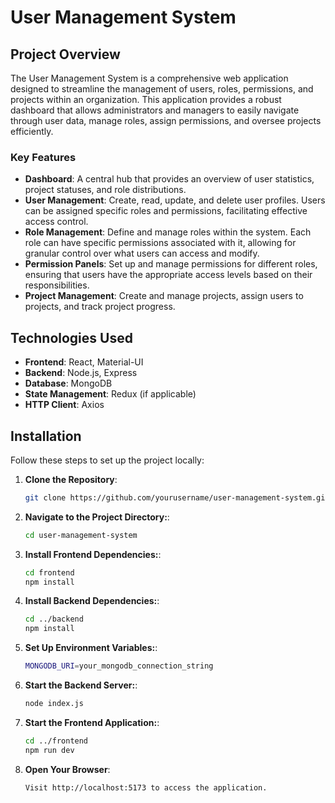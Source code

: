 # User Management System

## Project Overview

The User Management System is a comprehensive web application designed to streamline the management of users, roles, permissions, and projects within an organization. This application provides a robust dashboard that allows administrators and managers to easily navigate through user data, manage roles, assign permissions, and oversee projects efficiently.

### Key Features

- **Dashboard**: A central hub that provides an overview of user statistics, project statuses, and role distributions.
- **User  Management**: Create, read, update, and delete user profiles. Users can be assigned specific roles and permissions, facilitating effective access control.
- **Role Management**: Define and manage roles within the system. Each role can have specific permissions associated with it, allowing for granular control over what users can access and modify.
- **Permission Panels**: Set up and manage permissions for different roles, ensuring that users have the appropriate access levels based on their responsibilities.
- **Project Management**: Create and manage projects, assign users to projects, and track project progress.

## Technologies Used

- **Frontend**: React, Material-UI
- **Backend**: Node.js, Express
- **Database**: MongoDB
- **State Management**: Redux (if applicable)
- **HTTP Client**: Axios

## Installation

Follow these steps to set up the project locally:

1. **Clone the Repository**:

   ```bash
   git clone https://github.com/yourusername/user-management-system.git

2. **Navigate to the Project Directory:**:

   ```bash
   cd user-management-system
   
3. **Install Frontend Dependencies:**:

   ```bash
   cd frontend
   npm install

4. **Install Backend Dependencies:**:

   ```bash
   cd ../backend
   npm install
   
5. **Set Up Environment Variables:**:

   ```bash
   MONGODB_URI=your_mongodb_connection_string

6. **Start the Backend Server:**:

   ```bash
   node index.js

7. **Start the Frontend Application:**:

   ```bash
   cd ../frontend
   npm run dev

8. **Open Your Browser**:

   ```bash
   Visit http://localhost:5173 to access the application.